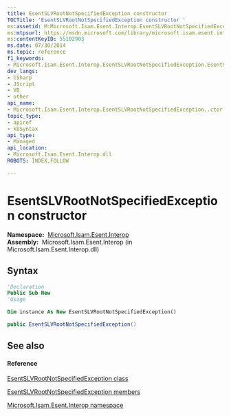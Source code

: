```yaml
---
title: EsentSLVRootNotSpecifiedException constructor 
TOCTitle: 'EsentSLVRootNotSpecifiedException constructor '
ms:assetid: M:Microsoft.Isam.Esent.Interop.EsentSLVRootNotSpecifiedException.#ctor
ms:mtpsurl: https://msdn.microsoft.com/library/microsoft.isam.esent.interop.esentslvrootnotspecifiedexception.esentslvrootnotspecifiedexception(v=EXCHG.10)
ms:contentKeyID: 55102903
ms.date: 07/30/2014
ms.topic: reference
f1_keywords:
- Microsoft.Isam.Esent.Interop.EsentSLVRootNotSpecifiedException.EsentSLVRootNotSpecifiedException
dev_langs:
- CSharp
- JScript
- VB
- other
api_name: 
- Microsoft.Isam.Esent.Interop.EsentSLVRootNotSpecifiedException..ctor
topic_type: 
- apiref
- kbSyntax
api_type: 
- Managed
api_location: 
- Microsoft.Isam.Esent.Interop.dll
ROBOTS: INDEX,FOLLOW

---
```


# EsentSLVRootNotSpecifiedException constructor

**Namespace:**  [Microsoft.Isam.Esent.Interop](hh596136\(v=exchg.10\).md)  
**Assembly:**  Microsoft.Isam.Esent.Interop (in Microsoft.Isam.Esent.Interop.dll)

## Syntax

``` vb
'Declaration
Public Sub New
'Usage

Dim instance As New EsentSLVRootNotSpecifiedException()
```

``` csharp
public EsentSLVRootNotSpecifiedException()
```

## See also

#### Reference

[EsentSLVRootNotSpecifiedException class](dn334835\(v=exchg.10\).md)

[EsentSLVRootNotSpecifiedException members](dn350746\(v=exchg.10\).md)

[Microsoft.Isam.Esent.Interop namespace](hh596136\(v=exchg.10\).md)

